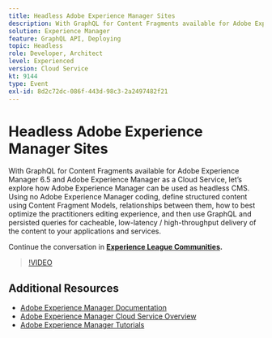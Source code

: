 ```yaml
---
title: Headless Adobe Experience Manager Sites
description: With GraphQL for Content Fragments available for Adobe Experience Manager 6.5 and Adobe Experience Manager as a Cloud Service, let’s explore how Adobe Experience Manager can be used as headless CMS. Using no Adobe Experience Manager coding, define structured content using Content Fragment Models, relationships between them, how to best optimize the practitioners editing experience, and then use GraphQL and persisted queries for cacheable, low-latency / high-throughput delivery of the content to your applications and services.
solution: Experience Manager
feature: GraphQL API, Deploying
topic: Headless
role: Developer, Architect
level: Experienced
version: Cloud Service
kt: 9144
type: Event
exl-id: 8d2c72dc-086f-443d-98c3-2a2497482f21
---
```

# Headless Adobe Experience Manager Sites

With GraphQL for Content Fragments available for Adobe Experience Manager 6.5 and Adobe Experience Manager as a Cloud Service, let’s explore how Adobe Experience Manager can be used as headless CMS. Using no Adobe Experience Manager coding, define structured content using Content Fragment Models, relationships between them, how to best optimize the practitioners editing experience, and then use GraphQL and persisted queries for cacheable, low-latency / high-throughput delivery of the content to your applications and services.

Continue the conversation in **[Experience League Communities](https://adobe.ly/39H5BWo).**

>[!VIDEO](https://video.tv.adobe.com/v/337576/?quality=12&learn=on&hidetitle=true)

## Additional Resources

- [Adobe Experience Manager Documentation](https://experienceleague.adobe.com/docs/experience-manager-cloud-service.html)
- [Adobe Experience Manager Cloud Service Overview](https://experienceleague.adobe.com/docs/experience-manager-cloud-service/overview/home.html)
- [Adobe Experience Manager Tutorials](https://experienceleague.adobe.com/docs/experience-manager-tutorials.html)
